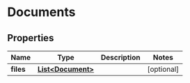 
# Documents

## Properties
Name | Type | Description | Notes
------------ | ------------- | ------------- | -------------
**files** | [**List&lt;Document&gt;**](Document.md) |  |  [optional]



